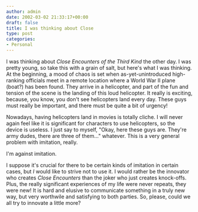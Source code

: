 ```yaml
---
author: admin
date: 2002-03-02 21:33:17+00:00
draft: false
title: I was thinking about Close
type: post
categories:
- Personal
---
```


I was thinking about _Close Encounters of the Third Kind_ the other day. I was pretty young, so take this with a grain of salt, but here's what I was thinking. At the beginning, a mood of chaos is set when as-yet-unintroduced high-ranking officials meet in a remote location where a World War II plane (boat?) has been found.  They arrive in a helicopter, and part of the fun and tension of the scene is the landing of this loud helicopter. It really is exciting, because, you know, you don't see helicopters land every day.  These guys must really be important, and there must be quite a bit of urgency!

Nowadays, having helicopters land in movies is totally cliche. I will never again feel like it is significant for characters to use helicopters, so the device is useless.  I just say to myself, "Okay, here these guys are. They're army dudes, there are three of them..." whatever.  This is a very general problem with imitation, really. 

I'm against imitation.

I suppose it's crucial for there to be certain kinds of imitation in certain cases, but _I_ would like to strive not to use it. I would rather be the innovator who creates _Close Encounters_ than the joker who just creates knock-offs.  Plus, the really significant experiences of my life were never repeats, they were new! It is hard and elusive to communicate something in a truly new way, but very worthwile and satisfying to both parties. So, please, could we all try to innovate a little more?
